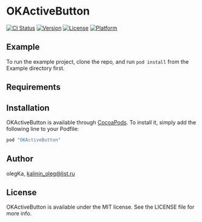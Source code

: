 # OKActiveButton

[![CI Status](http://img.shields.io/travis/olegKa/OKActiveButton.svg?style=flat)](https://travis-ci.org/olegKa/OKActiveButton)
[![Version](https://img.shields.io/cocoapods/v/OKActiveButton.svg?style=flat)](http://cocoapods.org/pods/OKActiveButton)
[![License](https://img.shields.io/cocoapods/l/OKActiveButton.svg?style=flat)](http://cocoapods.org/pods/OKActiveButton)
[![Platform](https://img.shields.io/cocoapods/p/OKActiveButton.svg?style=flat)](http://cocoapods.org/pods/OKActiveButton)

## Example

To run the example project, clone the repo, and run `pod install` from the Example directory first.

## Requirements

## Installation

OKActiveButton is available through [CocoaPods](http://cocoapods.org). To install
it, simply add the following line to your Podfile:

```ruby
pod "OKActiveButton"
```

## Author

olegKa, kalinin_oleg@list.ru

## License

OKActiveButton is available under the MIT license. See the LICENSE file for more info.
